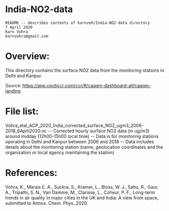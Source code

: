 # India-NO2-data

	README -- describes contents of karnvoh/India-NO2-data directory
	7 April 2020
	Karn Vohra
	karnvohra@gmail.com

Overview: 
============================================================================
This directory contains the surface NO2 data from the monitoring stations in Delhi and Kanpur.

Source: https://app.cpcbccr.com/ccr/#/caaqm-dashboard-all/caaqm-landing

File list:
============================================================================

Vohra_etal_ACP_2020_India_corrected_surface_NO2_ugm3_2006-2018_6April2020.nc
  -- Corrected hourly surface NO2 data (in ug/m3) around midday (12h00-15h00 local time)
  -- Data is for monitoring stations operating in Delhi and Kanpur between 2006 and 2018
  -- Data includes details about the monitoring station (name, geolocation coordinates and the organisation or local agency maintaining the station)

References: 
============================================================================
Vohra, K., Marais E. A., Suckra, S., Kramer, L., Bloss, W. J., Sahu, R., Gaur, A., Tripathi, S. N., Van Damme, M., Clarisse, L., Coheur, P. F., Long-term trends in air quality in major cities in the UK and India: A view from space, submitted to Atmos. Chem. Phys.,2020.
